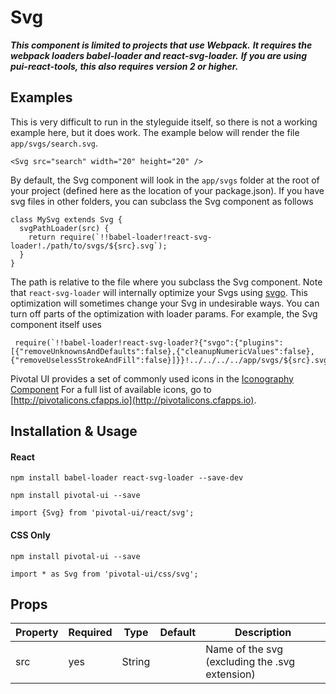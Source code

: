 # Svg

***This component is limited to projects that use Webpack.***
***It requires the webpack loaders babel-loader and react-svg-loader.***
***If you are using pui-react-tools, this also requires version 2 or higher.***

## Examples

This is very difficult to run in the styleguide itself, so there is not a working example here, but it does work.
The example below will render the file `app/svgs/search.svg`.

```
<Svg src="search" width="20" height="20" />
```

By default, the Svg component will look in the `app/svgs` folder at the root of your project
(defined here as the location of your package.json). If you have svg files in other folders, you can subclass the Svg component as follows

```
class MySvg extends Svg {
  svgPathLoader(src) {
    return require(`!!babel-loader!react-svg-loader!./path/to/svgs/${src}.svg`);
  }
}
```

The path is relative to the file where you subclass the Svg component. Note that `react-svg-loader` will internally optimize your Svgs using [svgo](https://github.com/svg/svgo).
This optimization will sometimes change your Svg in undesirable ways. You can turn off parts of the optimization with loader params. For example, the Svg component itself uses

```
 require(`!!babel-loader!react-svg-loader?{"svgo":{"plugins":[{"removeUnknownsAndDefaults":false},{"cleanupNumericValues":false},{"removeUselessStrokeAndFill":false}]}}!../../../../app/svgs/${src}.svg`);
```

Pivotal UI provides a set of commonly used icons in the [Iconography Component](/icons)
For a full list of available icons, go to [http://pivotalicons.cfapps.io](http://pivotalicons.cfapps.io).

## Installation & Usage

#### React
`npm install babel-loader react-svg-loader --save-dev`

`npm install pivotal-ui --save`

`import {Svg} from 'pivotal-ui/react/svg';`

#### CSS Only
`npm install pivotal-ui --save`

`import * as Svg from 'pivotal-ui/css/svg';`

## Props

Property | Required | Type | Default | Description
---------|----------|------|---------|------------
src | yes | String | | Name of the svg (excluding the .svg extension)

